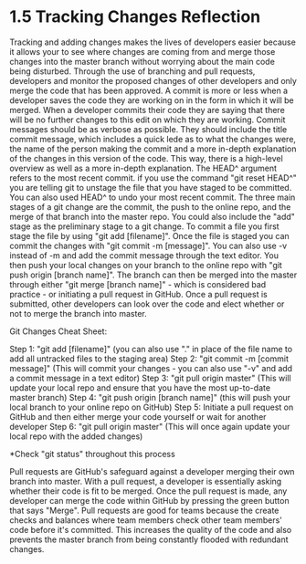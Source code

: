 # 1.5 Tracking Changes Reflection

Tracking and adding changes makes the lives of developers easier because it allows your to see where changes are coming from and merge those changes into the master branch without worrying about the main code being disturbed.  Through the use of branching and pull requests, developers and monitor the proposed changes of other developers and only merge the code that has been approved. A commit is more or less when a developer saves the code they are working on in the form in which it will be merged.  When a developer commits their code they are saying that there will be no further changes to this edit on which they are working. Commit messages should be as verbose as possible.  They should include the title commit message, which includes a quick lede as to what the changes were, the name of the person making the commit and a more in-depth explanation of the changes in this version of the code.  This way, there is a high-level overview as well as a more in-depth explanation.  The HEAD^ argument refers to the most recent commit. if you use the command "git reset HEAD^" you are telling git to unstage the file that you have staged to be committed.  You can also used HEAD^ to undo your most recent commit.  The three main stages of a git change are the commit, the push to the online repo, and the merge of that branch into the master repo.  You could also include the "add" stage as the preliminary stage to a git change.  To commit a file you first stage the file by using "git add [filename]".  Once the file is staged you can commit the changes with "git commit -m [message]".  You can also use -v instead of -m and add the commit message through the text editor.  You then push your local changes on your branch to the online repo with "git push origin [branch name]".  The branch can then be merged into the master through either "git merge [branch name]" - which is considered bad practice - or initiating a pull request in GitHub.  Once a pull request is submitted, other developers can look over the code and elect whether or not to merge the branch into master.

Git Changes Cheat Sheet:

Step 1: "git add [filename]" (you can also use "." in place of the file name to add all untracked files to the staging area)
Step 2: "git commit -m [commit message]" (This will commit your changes - you can also use "-v" and add a commit message in a text editor)
Step 3: "git pull origin master" (This will update your local repo and ensure that you have the most up-to-date master branch)
Step 4: "git push origin [branch name]" (this will push your local branch to your online repo on GitHub)
Step 5: Initiate a pull request on GitHub and then either merge your code yourself or wait for another developer
Step 6: "git pull origin master" (This will once again update your local repo with the added changes)

*Check "git status" throughout this process

Pull requests are GitHub's safeguard against a developer merging their own branch into master.  With a pull request, a developer is essentially asking whether their code is fit to be merged.  Once the pull request is made, any developer can merge the code within GitHub by pressing the green button that says "Merge". Pull requests are good for teams because the create checks and balances where team members check other team members' code before it's committed.  This increases the quality of the code and also prevents the master branch from being constantly flooded with redundant changes.